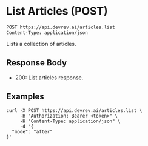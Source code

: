 # List Articles (POST)

```http
POST https://api.devrev.ai/articles.list
Content-Type: application/json
```

Lists a collection of articles.



## Response Body

- 200: List articles response.

## Examples

```shell
curl -X POST https://api.devrev.ai/articles.list \
     -H "Authorization: Bearer <token>" \
     -H "Content-Type: application/json" \
     -d '{
  "mode": "after"
}'
```